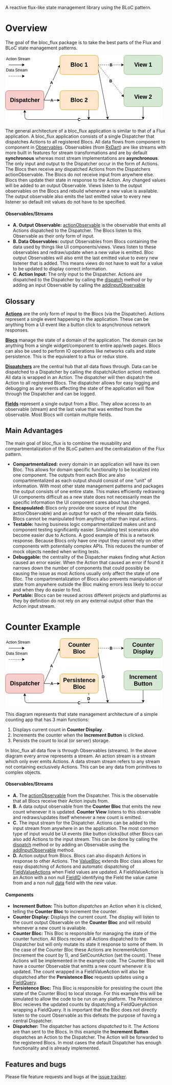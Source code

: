 A reactive flux-like state management library using the BLoC pattern.

# Overview
The goal of the bloc_flux package is to take the best parts of the Flux and BLoC state management patterns.

![General Architecture][general_architecture_img]

The general architecture of a bloc_flux application is similar to that of a Flux application. 
A bloc_flux application consists of a single Dispatcher that dispatches Actions to all registered Blocs. 
All data flows from component to component in [Observables][observable_api].
Observables (from [RxDart][rxdart_api]) are like streams with more built in features for stream transformations and are by default **synchronous** whereas most stream implementations are **asynchronous**.
The only input and output to the Dispatcher occur in the form of Actions. 
The Blocs then receive any dispatched Actions from the Dispatchers actionObservable. 
The Blocs do not receive input from anywhere else. 
Blocs then update their state in response to the Action. 
Any changed values will be added to an output Observable. 
Views listen to the output observables on the Blocs and rebuild whenever a new value is available. 
The output observable also emits the last emitted value to every new listener so default init values do not have to be specified.

#### Observables/Streams
* **A. Output Observable:** [actionObservable][actionObservable_api] is the observable that emits all Actions dispatched to the Dispatcher.
The Blocs listen to this Observable as their only form of input.
* **B. Data Observables:** output Observables from Blocs containing the data used by things like UI components/views.
Views listen to these observables and redraw/update when a new value is emitted.
Bloc output Observables will also emit the last emitted value to every new listener that is added.
This means views do not have to wait for a value to be updated to display correct information.
* **C. Action Input:** The only input to the Dispatcher.
Actions are dispatched to the Dispatcher by calling the [dispatch][dispatch_api] method or by adding an input Observable by calling the [addInputObservable][addInputObservable_api]

## Glossary
[**Actions**][action_api] are the only form of input to the Blocs (via the Dispatcher).
Actions represent a single event happening in the application.
These can be anything from a UI event like a button click to asynchronous network responses.

[**Blocs**][bloc_api] manage the state of a domain of the application.
The domain can be anything from a single widget/component to entire app/web pages.
Blocs can also be used to perform IO operations like networks calls and state persistence.
This is the equivalent to a flux or redux store.

[**Dispatchers**][dispatcher_api] are the central hub that all data flows through.
Data can be dispatched to a Dispatcher by calling the dispatch(Action action) method.
All data is wrapped in an Action. 
The dispatcher will then dispatch the Action to all registered Blocs. 
The dispatcher allows for easy logging and debugging as any events affecting the state of the application will flow through the Dispatcher and can be logged.

[**Fields**][field_api] represent a single output from a Bloc. 
They allow access to an observable (stream) and the last value that was emitted from the observable. 
Most Blocs will contain multiple fields.

## Main Advantages
The main goal of bloc_flux is to combine the reusability and compartmentalization of the BLoC pattern and the centralization of the Flux pattern.

* **Compartmentalized:** every domain in an application will have its own Bloc. 
This allows for domain specific functionality to be localized into one component. 
The outputs from each Bloc are also compartmentalized as each output should consist of one “unit” of information. 
With most other state management patterns and packages the output consists of one entire state. 
This makes efficiently redrawing UI components difficult as a new state does not necessarily mean the specific information the UI component cares about has changed.
* **Encapsulated:** Blocs only provide one source of input (the actionObservable) and an output for each of the relevant data fields. 
Blocs cannot be manipulated from anything other than input actions.
* **Testable:** having business logic compartmentalized makes unit and component testing significantly easier. 
Simulating test scenarios also become easier due to Actions. 
A good example of this is a network response. 
Because Blocs only have one input they cannot rely on other components with potentially complex APIs. 
This reduces the number of mock objects needed when writing tests.
* **Debuggable:** the centrality of the Dispatcher makes finding what Action caused an error easier. 
When the Action that caused an error if found it narrows down the number of components that could possibly be causing the issue as most Actions usually only affect the state of one Bloc. 
The compartmentalization of Blocs also prevents manipulation of state from anywhere outside the Bloc making errors less likely to occur and when they do easier to find.
* **Portable:** Blocs can be reused across different projects and platforms as they by definition do not rely on any external output other than the Action input stream.

# Counter Example
![Counter Architecture][counter_architecture_img]

This diagram represents that state management architecture of a simple counting app that has 3 main functions:
1. Displays current count in **Counter Display**.
2. Increments the counter when the **Increment Button** is clicked.
3. Persists the count to local (or server) storage.

In bloc_flux all data flow is through Observables (streams). 
In the above diagram every arrow represents a stream. 
An action stream is a stream which only ever emits Actions. 
A data stream stream refers to any stream not containing exclusively Actions. 
This can be any data from primitives to complex objects. 

#### Observables/Streams
* **A.** The [actionObservable][actionObservable_api] from the Dispatcher. 
This is the observable that all Blocs receive their Action inputs from.
* **B.** A data output observable from the **Counter Bloc** that emits the new count whenever it is updated. 
**Counter View** listens to this observable and redraws/updates itself whenever a new count is emitted.
* **C.** The input stream for the Dispatcher. 
Actions can be added to the input stream from anywhere in an the application. 
The most common type of input would be UI events (like button clicks)but other Blocs can also add Actions to the input stream. 
This can be done by calling the [dispatch][dispatch_api] method or by adding an Observable using the [addInputObservable][addInputObservable_api] method.
* **D.** Action output from Blocs. 
Blocs can also dispatch Actions in response to other Actions. 
The [ValueBloc][value_bloc_api] extends Bloc class allows for easy dispatching of Actions and automatic dispatching of [FieldValueActions][field_value_action_api] when Field values are updated. 
A FieldValueAction is an Action with a non null [FieldID][field_id_api] identifying the Field the value came from and a non null [data][field_value_action_data_api] field with the new value.

#### Components
* **Increment Button:** This button *dispatches* an Action when it is clicked, telling the **Counter Bloc** to increment the counter.
* **Counter Display:** Displays the current count. 
The display will listen to the count output Observable on the **Counter Bloc** and will rebuild whenever a new count is avaliable.
* **Counter Bloc:** This Bloc is responsible for managing the state of the counter function. 
All Blocs recieve all Actions dispatched to the Dispatcher but will only mutate its state it response to some of them. 
In the case of the Counter Bloc these Actions are IncrementAction (increment the count by 1), and SetCountAction (set the count). 
These Actions will be implemented in the example code. 
The Counter Bloc will have a counter Observable that emitts a new count whenever it is updated.
The count wrapped in a FieldValueAction will also be dispatched after the **Persistence Bloc** requests updates using a [FieldQuery][field_query_api].
* **Persistence Bloc:** This Bloc is responsible for presisting the count (the state of the Counter Bloc) to local storage.
For this example this will be simulated to allow the code to be run on any platform.
The Persistence Bloc recieves the updated counts by dispatching a FieldQueryAction wrapping a FieldQuery.
It is important that the Bloc does not directly listen to the count Observable as this defeats the purpose of having a central Dispatcher.
* **Dispatcher:** The dispatcher has actions *dispatched* to it. 
The Actions are than sent to the Blocs. 
In this example the **Increment Button** dispatches an Action to the Dispatcher. 
The Action will be forwarded to the registered Blocs. 
In most cases the default Dispatcher has enough functionality and is already implemented.

## Features and bugs

Please file feature requests and bugs at the [issue tracker][tracker].

[tracker]: https://github.com/BrennanGambling/bloc_flux/issues

[rxdart_api]: https://pub.dartlang.org/documentation/rxdart/latest/
[observable_api]: https://pub.dartlang.org/documentation/rxdart/latest/rx/Observable-class.html

[general_architecture_img]: https://github.com/BrennanGambling/bloc_flux/blob/master/bloc_flux/doc/images/main/bloc_flux_architecture.png?raw=true
[counter_architecture_img]: https://github.com/BrennanGambling/bloc_flux/blob/master/bloc_flux/doc/images/main/counter_example_architecture.png?raw=true

[action_api]: https://pub.dartlang.org/documentation/bloc_flux/latest/bloc_flux/Action-class.html
[bloc_api]: https://pub.dartlang.org/documentation/bloc_flux/latest/bloc_flux/Bloc-class.html
[dispatcher_api]: https://pub.dartlang.org/documentation/bloc_flux/latest/bloc_flux/Dispatcher-class.html
[field_api]: https://pub.dartlang.org/documentation/bloc_flux/latest/bloc_flux/Field-class.html

[actionObservable_api]: https://pub.dartlang.org/documentation/bloc_flux/latest/bloc_flux/BaseDispatcher/actionObservable.html
[dispatch_api]: https://pub.dartlang.org/documentation/bloc_flux/latest/bloc_flux/BaseDispatcher/dispatch.html
[addInputObservable_api]: https://pub.dartlang.org/documentation/bloc_flux/latest/bloc_flux/BaseDispatcher/addInputObservable.html
[value_bloc_api]: https://pub.dartlang.org/documentation/bloc_flux/latest/bloc_flux/ValueBloc-class.html
[field_value_action_api]: https://pub.dartlang.org/documentation/bloc_flux/latest/bloc_flux/FieldValueAction-class.html
[field_value_action_data_api]: https://pub.dartlang.org/documentation/bloc_flux/latest/bloc_flux/Action/data.html
[field_id_api]: https://pub.dartlang.org/documentation/bloc_flux/latest/bloc_flux/FieldID-class.html
[field_query_api]: https://pub.dartlang.org/documentation/bloc_flux/latest/bloc_flux/FieldQuery-class.html
